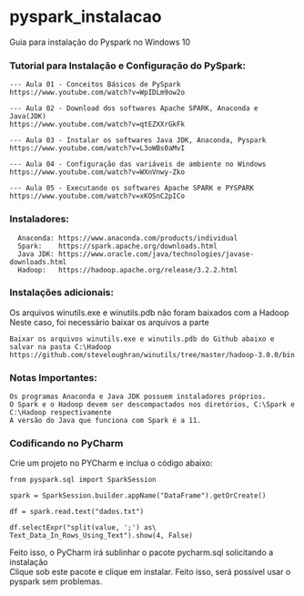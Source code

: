 # pyspark_instalacao
Guia para instalação do Pyspark no Windows 10

### Tutorial para Instalação e Configuração do PySpark:
```
--- Aula 01 - Conceitos Básicos de PySpark
https://www.youtube.com/watch?v=WpIDLm9ow2o    

--- Aula 02 - Download dos softwares Apache SPARK, Anaconda e Java(JDK)
https://www.youtube.com/watch?v=qtEZXXrGkFk    
  
--- Aula 03 - Instalar os softwares Java JDK, Anaconda, Pyspark
https://www.youtube.com/watch?v=L3oWBs0aMvI    

--- Aula 04 - Configuração das variáveis de ambiente no Windows 
https://www.youtube.com/watch?v=WXnVnwy-Zko    

--- Aula 05 - Executando os softwares Apache SPARK e PYSPARK
https://www.youtube.com/watch?v=xKOSnC2pICo    
```

### Instaladores:
```
  Anaconda: https://www.anaconda.com/products/individual
  Spark:    https://spark.apache.org/downloads.html
  Java JDK: https://www.oracle.com/java/technologies/javase-downloads.html   
  Hadoop:   https://hadoop.apache.org/release/3.2.2.html
```

### Instalações adicionais:
Os arquivos winutils.exe e winutils.pdb não foram baixados com a Hadoop<br>
Neste caso, foi necessário baixar os arquivos a parte

```
Baixar os arquivos winutils.exe e winutils.pdb do Github abaixo e salvar na pasta C:\Hadoop
https://github.com/steveloughran/winutils/tree/master/hadoop-3.0.0/bin  
```

### Notas Importantes:
```
Os programas Anaconda e Java JDK possuem instaladores próprios.
O Spark e o Hadoop devem ser descompactados nos diretórios, C:\Spark e C:\Hadoop respectivamente
A versão do Java que funciona com Spark é a 11.
```

### Codificando no PyCharm
Crie um projeto no PYCharm e inclua o código abaixo:
```
from pyspark.sql import SparkSession

spark = SparkSession.builder.appName("DataFrame").getOrCreate()

df = spark.read.text("dados.txt")

df.selectExpr("split(value, ';') as\
Text_Data_In_Rows_Using_Text").show(4, False)
```
Feito isso, o PyCharm irá sublinhar o pacote pycharm.sql solicitando a instalação<br>
Clique sob este pacote e clique em instalar.
Feito isso, será possível usar o pyspark sem problemas.
